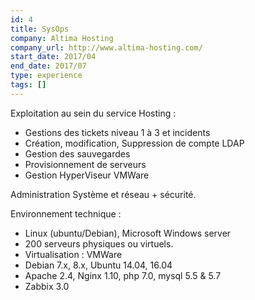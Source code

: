 ```yaml
---
id: 4
title: SysOps
company: Altima Hosting
company_url: http://www.altima-hosting.com/
start_date: 2017/04
end_date: 2017/07
type: experience
tags: []
---
```


Exploitation au sein du service Hosting :

* Gestions des tickets niveau 1 à 3 et incidents
* Création, modification, Suppression de compte LDAP
* Gestion des sauvegardes
* Provisionnement de serveurs
* Gestion HyperViseur VMWare

Administration Système et réseau + sécurité.

Environnement technique :

* Linux (ubuntu/Debian), Microsoft Windows server
* 200 serveurs physiques ou virtuels.
* Virtualisation : VMWare
* Debian 7.x, 8.x, Ubuntu 14.04, 16.04
* Apache 2.4, Nginx 1.10, php 7.0, mysql 5.5 &amp; 5.7
* Zabbix 3.0